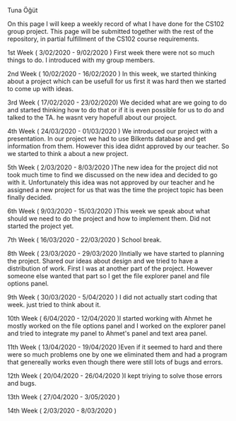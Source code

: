 Tuna Öğüt

On this page I will keep a weekly record of what I have done for the CS102 group project. This page will be submitted together with the rest of the repository, in partial fulfillment of the CS102 course requirements.

1st Week ( 3/02/2020 - 9/02/2020 ) First week there were not so much things to do. I introduced with my group members. 

2nd Week ( 10/02/2020 - 16/02/2020 ) In this week, we started thinking about a project which can be usefull for us first it was hard then we started to come up with ideas.

3rd Week ( 17/02/2020 - 23/02/2020) We decided what are we going to do and started thinking how to do that or if it is even possible for us to do and talked to the TA. he wasnt very hopefull about our project.

4th Week ( 24/03/2020 - 01/03/2020 ) We introduced our project with a presentation. In our project we had to use Bilkents database and get information from them. However this idea didnt approved by our teacher. So we started to think a about a new project.

5th Week ( 2/03/2020 - 8/03/2020 )The new idea for the project did not took much time to find we discussed on the new idea and decided to go with it. Unfortunately this idea was not approved by our teacher and he assigned a new project for us that was the time the project topic has been finally decided. 

6th Week ( 9/03/2020 - 15/03/2020 )This week we speak about what should we need to do the project and how to implement them. Did not started the project yet.

7th Week ( 16/03/2020 - 22/03/2020 ) School break.

8th Week ( 23/03/2020 - 29/03/2020 )Inıtially we have started to planning the project. Shared our ideas about design and we tried to have a distribution of work. First I was at another part of the project. However someone else wanted that part so I get the file explorer panel and file options panel.

9th Week ( 30/03/2020 - 5/04/2020 ) I did not actually start coding that week. just tried to think about it.

10th Week ( 6/04/2020 - 12/04/2020 )I started working with Ahmet he mostly worked on the file options panel and I worked on the explorer panel and tried to integrate my panel to Ahmet's panel and text area panel.

11th Week ( 13/04/2020 - 19/04/2020 )Even if it seemed to hard and there were so much problems one by one we eliminated them and had a program that genereally works even though there were still lots of bugs and errors.

12th Week ( 20/04/2020 - 26/04/2020 )I kept triying to solve those errors and bugs. 

13th Week ( 27/04/2020 - 3/05/2020 )

14th Week ( 2/03/2020 - 8/03/2020 )
